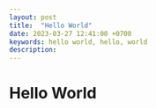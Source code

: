 ```yaml
---
layout: post
title:  "Hello World"
date: 2023-03-27 12:41:00 +0700
keywords: hello world, hello, world
description: 
---
```


# Hello World
